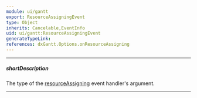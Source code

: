 ```yaml
---
module: ui/gantt
export: ResourceAssigningEvent
type: Object
inherits: Cancelable,EventInfo
uid: ui/gantt:ResourceAssigningEvent
generateTypeLink: 
references: dxGantt.Options.onResourceAssigning
---
```

---
##### shortDescription
The type of the [resourceAssigning]({basewidgetpath}/Events/#resourceAssigning) event handler's argument.

---
<!-- Description goes here -->